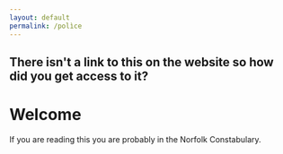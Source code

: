 ```yaml
---
layout: default
permalink: /polìce
---
```


There isn't a link to this on the website so how did you get access to it?
---

# Welcome
 
If you are reading this you are probably in the Norfolk Constabulary.
